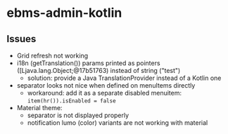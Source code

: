 # ebms-admin-kotlin

## Issues
- Grid refresh not working
- i18n (getTranslation()) params printed as pointers ([Ljava.lang.Object;@17b51763) instead of string ("test")
  - solution: provide a Java TranslationProvider instead of a Kotlin one
- separator looks not nice when defined on menuItems directly
  - workaround: add it as a separate disabled menuitem: `item(hr()).isEnabled = false`
- Material theme:
  - separator is not displayed properly
  - notification lumo (color) variants are not working with material
